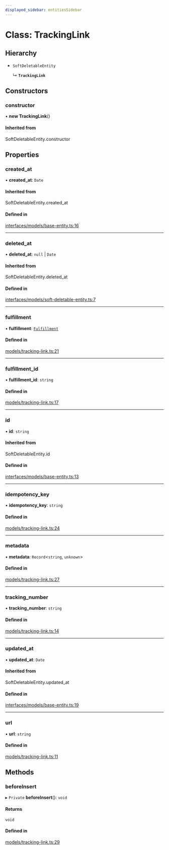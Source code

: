 ```yaml
---
displayed_sidebar: entitiesSidebar
---
```


# Class: TrackingLink

## Hierarchy

- `SoftDeletableEntity`

  ↳ **`TrackingLink`**

## Constructors

### constructor

• **new TrackingLink**()

#### Inherited from

SoftDeletableEntity.constructor

## Properties

### created\_at

• **created\_at**: `Date`

#### Inherited from

SoftDeletableEntity.created\_at

#### Defined in

[interfaces/models/base-entity.ts:16](https://github.com/medusajs/medusa/blob/7c6521101/packages/medusa/src/interfaces/models/base-entity.ts#L16)

___

### deleted\_at

• **deleted\_at**: ``null`` \| `Date`

#### Inherited from

SoftDeletableEntity.deleted\_at

#### Defined in

[interfaces/models/soft-deletable-entity.ts:7](https://github.com/medusajs/medusa/blob/7c6521101/packages/medusa/src/interfaces/models/soft-deletable-entity.ts#L7)

___

### fulfillment

• **fulfillment**: [`Fulfillment`](Fulfillment.md)

#### Defined in

[models/tracking-link.ts:21](https://github.com/medusajs/medusa/blob/7c6521101/packages/medusa/src/models/tracking-link.ts#L21)

___

### fulfillment\_id

• **fulfillment\_id**: `string`

#### Defined in

[models/tracking-link.ts:17](https://github.com/medusajs/medusa/blob/7c6521101/packages/medusa/src/models/tracking-link.ts#L17)

___

### id

• **id**: `string`

#### Inherited from

SoftDeletableEntity.id

#### Defined in

[interfaces/models/base-entity.ts:13](https://github.com/medusajs/medusa/blob/7c6521101/packages/medusa/src/interfaces/models/base-entity.ts#L13)

___

### idempotency\_key

• **idempotency\_key**: `string`

#### Defined in

[models/tracking-link.ts:24](https://github.com/medusajs/medusa/blob/7c6521101/packages/medusa/src/models/tracking-link.ts#L24)

___

### metadata

• **metadata**: `Record`<`string`, `unknown`\>

#### Defined in

[models/tracking-link.ts:27](https://github.com/medusajs/medusa/blob/7c6521101/packages/medusa/src/models/tracking-link.ts#L27)

___

### tracking\_number

• **tracking\_number**: `string`

#### Defined in

[models/tracking-link.ts:14](https://github.com/medusajs/medusa/blob/7c6521101/packages/medusa/src/models/tracking-link.ts#L14)

___

### updated\_at

• **updated\_at**: `Date`

#### Inherited from

SoftDeletableEntity.updated\_at

#### Defined in

[interfaces/models/base-entity.ts:19](https://github.com/medusajs/medusa/blob/7c6521101/packages/medusa/src/interfaces/models/base-entity.ts#L19)

___

### url

• **url**: `string`

#### Defined in

[models/tracking-link.ts:11](https://github.com/medusajs/medusa/blob/7c6521101/packages/medusa/src/models/tracking-link.ts#L11)

## Methods

### beforeInsert

▸ `Private` **beforeInsert**(): `void`

#### Returns

`void`

#### Defined in

[models/tracking-link.ts:29](https://github.com/medusajs/medusa/blob/7c6521101/packages/medusa/src/models/tracking-link.ts#L29)
